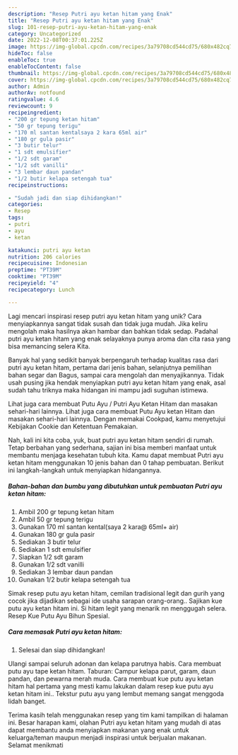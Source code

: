 ```yaml
---
description: "Resep Putri ayu ketan hitam yang Enak"
title: "Resep Putri ayu ketan hitam yang Enak"
slug: 101-resep-putri-ayu-ketan-hitam-yang-enak
category: Uncategorized
date: 2022-12-08T00:37:01.225Z
image: https://img-global.cpcdn.com/recipes/3a79708cd544cd75/680x482cq70/putri-ayu-ketan-hitam-foto-resep-utama.jpg
hideToc: false
enableToc: true
enableTocContent: false
thumbnail: https://img-global.cpcdn.com/recipes/3a79708cd544cd75/680x482cq70/putri-ayu-ketan-hitam-foto-resep-utama.jpg
cover: https://img-global.cpcdn.com/recipes/3a79708cd544cd75/680x482cq70/putri-ayu-ketan-hitam-foto-resep-utama.jpg
author: Admin
authorAv: notfound
ratingvalue: 4.6
reviewcount: 9
recipeingredient:
- "200 gr tepung ketan hitam"
- "50 gr tepung terigu"
- "170 ml santan kentalsaya 2 kara 65ml air"
- "180 gr gula pasir"
- "3 butir telur"
- "1 sdt emulsifier"
- "1/2 sdt garam"
- "1/2 sdt vanilli"
- "3 lembar daun pandan"
- "1/2 butir kelapa setengah tua"
recipeinstructions:

- "Sudah jadi dan siap dihidangkan!"
categories:
- Resep
tags:
- putri
- ayu
- ketan

katakunci: putri ayu ketan 
nutrition: 206 calories
recipecuisine: Indonesian
preptime: "PT39M"
cooktime: "PT39M"
recipeyield: "4"
recipecategory: Lunch

---
```





Lagi mencari inspirasi resep putri ayu ketan hitam yang unik? Cara menyiapkannya sangat tidak susah dan tidak juga mudah. Jika keliru mengolah maka hasilnya akan hambar dan bahkan tidak sedap. Padahal putri ayu ketan hitam yang enak selayaknya punya aroma dan cita rasa yang bisa memancing selera Kita.





Banyak hal yang sedikit banyak berpengaruh terhadap kualitas rasa dari putri ayu ketan hitam, pertama dari jenis bahan, selanjutnya pemilihan bahan segar dan Bagus, sampai cara mengolah dan menyajikannya. Tidak usah pusing jika hendak menyiapkan putri ayu ketan hitam yang enak,      asal sudah tahu triknya maka hidangan ini mampu jadi suguhan istimewa.














Lihat juga cara membuat Putu Ayu / Putri Ayu Ketan Hitam dan masakan sehari-hari lainnya. Lihat juga cara membuat Putu Ayu ketan Hitam dan masakan sehari-hari lainnya. Dengan memakai Cookpad, kamu menyetujui Kebijakan Cookie dan Ketentuan Pemakaian.






Nah, kali ini kita coba, yuk, buat putri ayu ketan hitam sendiri di rumah. Tetap berbahan yang sederhana, sajian ini bisa memberi manfaat untuk membantu menjaga kesehatan tubuh kita. Kamu dapat membuat Putri ayu ketan hitam menggunakan 10 jenis bahan dan 0 tahap pembuatan. Berikut ini langkah-langkah untuk menyiapkan hidangannya.

<!--inarticleads1-->

##### Bahan-bahan dan bumbu yang dibutuhkan untuk pembuatan Putri ayu ketan hitam:

1. Ambil 200 gr tepung ketan hitam
1. Ambil 50 gr tepung terigu
1. Gunakan 170 ml santan kental(saya 2 kara@ 65ml+ air)
1. Gunakan 180 gr gula pasir
1. Sediakan 3 butir telur
1. Sediakan 1 sdt emulsifier
1. Siapkan 1/2 sdt garam
1. Gunakan 1/2 sdt vanilli
1. Sediakan 3 lembar daun pandan
1. Gunakan 1/2 butir kelapa setengah tua


Simak resep putu ayu ketan hitam, cemilan tradisional legit dan gurih yang cocok jika dijadikan sebagai ide usaha sarapan orang-orang.. Sajikan kue putu ayu ketan hitam ini. Si hitam legit yang menarik nn menggugah selera. Resep Kue Putu Ayu Bihun Spesial. 

<!--inarticleads2-->

##### Cara memasak Putri ayu ketan hitam:


1. Selesai dan siap dihidangkan!

Ulangi sampai seluruh adonan dan kelapa parutnya habis. Cara membuat putu ayu tape ketan hitam. Taburan: Campur kelapa parut, garam, daun pandan, dan pewarna merah muda. Cara membuat kue putu ayu ketan hitam hal pertama yang mesti kamu lakukan dalam resep kue putu ayu ketan hitam ini.. Tekstur putu ayu yang lembut memang sangat menggoda lidah banget. 

Terima kasih telah menggunakan resep yang tim kami tampilkan di halaman ini. Besar harapan kami, olahan Putri ayu ketan hitam yang mudah di atas dapat membantu anda menyiapkan makanan yang enak untuk keluarga/teman maupun menjadi inspirasi untuk berjualan makanan. Selamat menikmati
